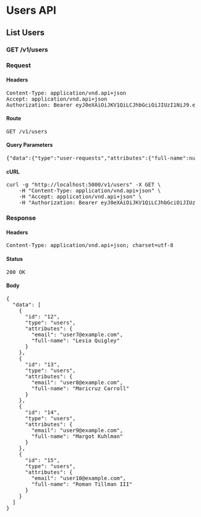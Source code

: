 # Users API

## List Users

### GET /v1/users
### Request

#### Headers

<pre>Content-Type: application/vnd.api+json
Accept: application/vnd.api+json
Authorization: Bearer eyJ0eXAiOiJKV1QiLCJhbGciOiJIUzI1NiJ9.eyJleHAiOjE1MzY0MzYzNjEsInN1YiI6MTV9.l3UZHbKGxQUugSTqjDV3finM1WFP33yRqwiLDfuW4aM</pre>

#### Route

<pre>GET /v1/users</pre>

#### Query Parameters

<pre>{&quot;data&quot;:{&quot;type&quot;:&quot;user-requests&quot;,&quot;attributes&quot;:{&quot;full-name&quot;:null,&quot;email&quot;:null,&quot;password&quot;:null}}}: </pre>

#### cURL

<pre class="request">curl -g &quot;http://localhost:5000/v1/users&quot; -X GET \
	-H &quot;Content-Type: application/vnd.api+json&quot; \
	-H &quot;Accept: application/vnd.api+json&quot; \
	-H &quot;Authorization: Bearer eyJ0eXAiOiJKV1QiLCJhbGciOiJIUzI1NiJ9.eyJleHAiOjE1MzY0MzYzNjEsInN1YiI6MTV9.l3UZHbKGxQUugSTqjDV3finM1WFP33yRqwiLDfuW4aM&quot;</pre>

### Response

#### Headers

<pre>Content-Type: application/vnd.api+json; charset=utf-8</pre>

#### Status

<pre>200 OK</pre>

#### Body

<pre>{
  "data": [
    {
      "id": "12",
      "type": "users",
      "attributes": {
        "email": "user7@example.com",
        "full-name": "Lesia Quigley"
      }
    },
    {
      "id": "13",
      "type": "users",
      "attributes": {
        "email": "user8@example.com",
        "full-name": "Maricruz Carroll"
      }
    },
    {
      "id": "14",
      "type": "users",
      "attributes": {
        "email": "user9@example.com",
        "full-name": "Margot Kuhlman"
      }
    },
    {
      "id": "15",
      "type": "users",
      "attributes": {
        "email": "user10@example.com",
        "full-name": "Roman Tillman III"
      }
    }
  ]
}</pre>
